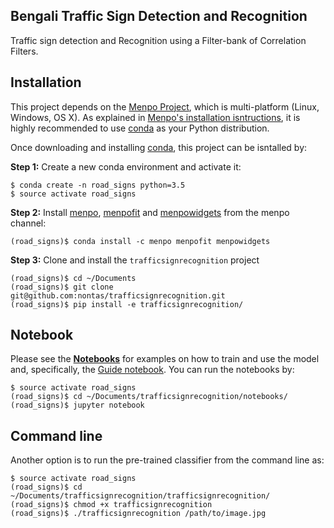 ## Bengali Traffic Sign Detection and Recognition

Traffic sign detection and Recognition using a Filter-bank of Correlation Filters.

## Installation
This project depends on the [Menpo Project](http://www.menpo.org/), which is multi-platform (Linux, Windows, OS X). As explained in [Menpo's installation isntructions](http://www.menpo.org/installation/), it is highly recommended to use [conda](http://conda.pydata.org/miniconda.html) as your Python distribution.

Once downloading and installing [conda](http://conda.pydata.org/miniconda.html), this project can be isntalled by:

**Step 1:** Create a new conda environment and activate it:
```console
$ conda create -n road_signs python=3.5
$ source activate road_signs
```

**Step 2:** Install [menpo](http://www.menpo.org/menpo/), [menpofit](http://www.menpo.org/menpofit/) and [menpowidgets](http://www.menpo.org/menpowidgets/) from the menpo channel: 
```console
(road_signs)$ conda install -c menpo menpofit menpowidgets
```

**Step 3:** Clone and install the `trafficsignrecognition` project
```console
(road_signs)$ cd ~/Documents
(road_signs)$ git clone git@github.com:nontas/trafficsignrecognition.git
(road_signs)$ pip install -e trafficsignrecognition/
```


## Notebook
Please see the [**Notebooks**](https://github.com/nontas/trafficsignrecognition/blob/master/notebooks/) for examples on how to train and use the model and, specifically, the [Guide notebook](https://github.com/nontas/trafficsignrecognition/blob/master/notebooks/Guide.ipynb). You can run the notebooks by:
```console
$ source activate road_signs
(road_signs)$ cd ~/Documents/trafficsignrecognition/notebooks/
(road_signs)$ jupyter notebook
```


## Command line
Another option is to run the pre-trained classifier from the command line as:
```console
$ source activate road_signs
(road_signs)$ cd ~/Documents/trafficsignrecognition/trafficsignrecognition/
(road_signs)$ chmod +x trafficsignrecognition
(road_signs)$ ./trafficsignrecognition /path/to/image.jpg
```
